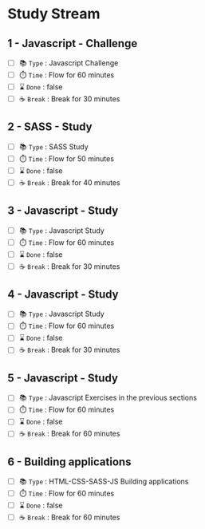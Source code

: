 # Study Stream

## 1 - Javascript - Challenge

- [ ] 📚 `Type` : Javascript Challenge
- [ ] ⏱️ `Time` : Flow for 60 minutes
- [ ] ⌛ `Done` : false
- [ ] ☕ `Break` : Break for 30 minutes

## 2 - SASS - Study

- [ ] 📚 `Type` : SASS Study
- [ ] ⏱️ `Time` : Flow for 50 minutes
- [ ] ⌛ `Done` : false
- [ ] ☕ `Break` : Break for 40 minutes

## 3 - Javascript - Study

- [ ] 📚 `Type` : Javascript Study
- [ ] ⏱️ `Time` : Flow for 60 minutes
- [ ] ⌛ `Done` : false
- [ ] ☕ `Break` : Break for 30 minutes

## 4 - Javascript - Study

- [ ] 📚 `Type` : Javascript Study
- [ ] ⏱️ `Time` : Flow for 60 minutes
- [ ] ⌛ `Done` : false
- [ ] ☕ `Break` : Break for 30 minutes

## 5 - Javascript - Study

- [ ] 📚 `Type` : Javascript Exercises in the previous sections
- [ ] ⏱️ `Time` : Flow for 60 minutes
- [ ] ⌛ `Done` : false
- [ ] ☕ `Break` : Break for 60 minutes

## 6 - Building applications

- [ ] 📚 `Type` : HTML-CSS-SASS-JS Building applications
- [ ] ⏱️ `Time` : Flow for 60 minutes
- [ ] ⌛ `Done` : false
- [ ] ☕ `Break` : Break for 60 minutes

